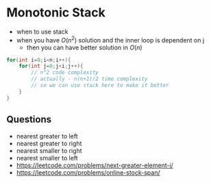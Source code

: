 # Monotonic Stack

- when to use stack
- when you have $O(n^2)$ solution and the inner loop is dependent on j
    - then you can have better solution in $O(n)$

```c
for(int i=0;i<n;i++){
    for(int j=0;j<i;j++){
        // n^2 code complexity
        // actually - n(n+1)/2 time complexity
        // so we can use stack here to make it better
    }
}
```

## Questions

- nearest greater to left
- nearest greater to right
- nearest smaller to right
- nearest smaller to left
- <https://leetcode.com/problems/next-greater-element-i/>
- <https://leetcode.com/problems/online-stock-span/>
